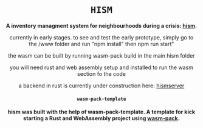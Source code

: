 <div align="center">
<h1><code>HISM</code></h1>
  <strong>A inventory managment system for neighbourhoods during a crisis: <a href="https://github.com/ShaneM123/hism">hism</a>.</strong>
  <p> currently in early stages. to see and test the early prototype, 
  simply go to the /www folder and run "npm install" then npm run start" </p>
  <p>the wasm can be built by running wasm-pack build in the main hism folder</p>
  <p> you will need rust and web assembly setup and installed to run the wasm section fo the code</p>
  <p> a backend in rust is currently under construction here: <a href="https://github.com/ShaneM123/hismserver">hismserver</a>  </p>
  <h4><code>wasm-pack-template</code></h4>

  <strong>hism was built with the help of wasm-pack-template. A template for kick starting a Rust and WebAssembly project using <a href="https://github.com/rustwasm/wasm-pack">wasm-pack</a>.</strong>

</div>